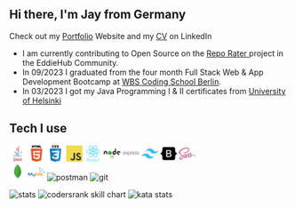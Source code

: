 <h2>Hi there, I'm Jay from Germany</h2>
<p> Check out my <a href="https://j-grosse.github.io">Portfolio</a> Website and my <a href="https://www.linkedin.com/in/jakob-g/">CV</a> on LinkedIn</p>

<ul>
<li> I am currently contributing to Open Source on the <a href="https://github.com/EddieHubCommunity/RepoRater">Repo Rater </a> project in the EddieHub Community.</li>
<li> In 09/2023 I graduated from the four month Full Stack Web & App Development Bootcamp at <a href="https://wbscodingschool.com/web-app-development-bootcamp">WBS Coding School Berlin</a>.</li>
<li> In 03/2023 I got my Java Programming I & II certificates from <a href="https://java-programming.mooc.fi">University of Helsinki</a></li>
</li>
</ul>

<h2>Tech I use</h2>
<p align="left">
<img src="https://raw.githubusercontent.com/devicons/devicon/master/icons/java/java-original-wordmark.svg" alt="java" width="30" height="30" />  
<img src="https://raw.githubusercontent.com/devicons/devicon/master/icons/html5/html5-original-wordmark.svg" alt="html5" width="30" height="30" />
<img src="https://raw.githubusercontent.com/devicons/devicon/master/icons/css3/css3-original-wordmark.svg" alt="css3" width="30" height="30" />
<img src="https://raw.githubusercontent.com/devicons/devicon/master/icons/javascript/javascript-original.svg" alt="javascript" width="30" height="30" />
<img src="https://raw.githubusercontent.com/devicons/devicon/master/icons/react/react-original-wordmark.svg" alt="react" width="30" height="30" />
<img src="https://raw.githubusercontent.com/devicons/devicon/master/icons/nodejs/nodejs-original-wordmark.svg" alt="nodejs" width="30" height="30" />
<img src="https://raw.githubusercontent.com/devicons/devicon/master/icons/express/express-original-wordmark.svg" alt="express" width="30" height="30" />
<img src="https://github.com/devicons/devicon/blob/master/icons/tailwindcss/tailwindcss-plain.svg" alt="tailwind css" width="30" height="30" /> 
<img src="https://raw.githubusercontent.com/devicons/devicon/master/icons/bootstrap/bootstrap-plain.svg" alt="bootstrap" width="30" height="30" /> 
<img src="https://raw.githubusercontent.com/devicons/devicon/master/icons/sass/sass-original.svg" alt="sass" width="30" height="30"/> 
<br>
<img src="https://raw.githubusercontent.com/devicons/devicon/master/icons/mongodb/mongodb-original.svg" alt="mongodb" width="30" height="30" />
<img src="https://raw.githubusercontent.com/devicons/devicon/master/icons/mysql/mysql-original-wordmark.svg" alt="mysql" width="30" height="30" />
<img src="https://www.vectorlogo.zone/logos/getpostman/getpostman-icon.svg" alt="postman" width="30" height="30"/>
<img src="https://www.vectorlogo.zone/logos/git-scm/git-scm-icon.svg" alt="git" width="30" height="30"/> </a>

<!-- <img src="https://raw.githubusercontent.com/devicons/devicon/master/icons/docker/docker-original.svg" alt="Docker" width="30" height="30" />
<img src="https://www.vectorlogo.zone/logos/kubernetes/kubernetes-icon.svg" alt="Kubernetes" width="30" height="30" /></p>
-->

<p></p>
<img src="https://github-readme-stats.vercel.app/api?username=j-grosse&show_icons=true&count_private=true&theme=dark" alt="stats" />
<img src="https://cr-skills-chart-widget.azurewebsites.net/api/api?username=j-grosse" alt="codersrank skill chart" />
<img src="https://github.r2v.ch/codewars?user=j-grosse&name=true&theme=dark" alt="kata stats" />
